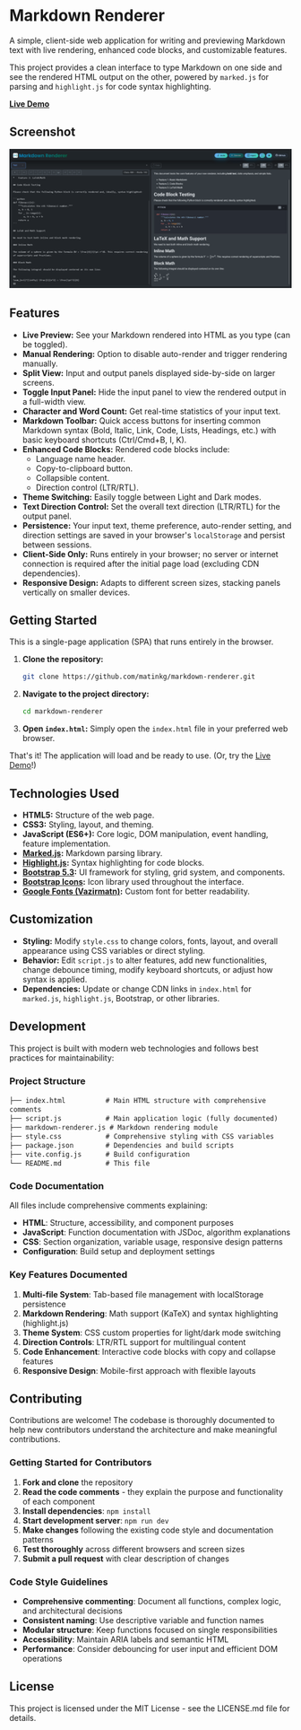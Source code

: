 # Markdown Renderer

A simple, client-side web application for writing and previewing Markdown text with live rendering, enhanced code blocks, and customizable features.

This project provides a clean interface to type Markdown on one side and see the rendered HTML output on the other, powered by `marked.js` for parsing and `highlight.js` for code syntax highlighting.

**[Live Demo](https://matinkg.github.io/markdown-renderer/)**

## Screenshot

![Screenshot of the Markdown Renderer application in action, showing the split-view interface with Markdown input on the left and the live rendered HTML output on the right.](./public/screenshot.png)

## Features

*   **Live Preview:** See your Markdown rendered into HTML as you type (can be toggled).
*   **Manual Rendering:** Option to disable auto-render and trigger rendering manually.
*   **Split View:** Input and output panels displayed side-by-side on larger screens.
*   **Toggle Input Panel:** Hide the input panel to view the rendered output in a full-width view.
*   **Character and Word Count:** Get real-time statistics of your input text.
*   **Markdown Toolbar:** Quick access buttons for inserting common Markdown syntax (Bold, Italic, Link, Code, Lists, Headings, etc.) with basic keyboard shortcuts (Ctrl/Cmd+B, I, K).
*   **Enhanced Code Blocks:** Rendered code blocks include:
    *   Language name header.
    *   Copy-to-clipboard button.
    *   Collapsible content.
    *   Direction control (LTR/RTL).
*   **Theme Switching:** Easily toggle between Light and Dark modes.
*   **Text Direction Control:** Set the overall text direction (LTR/RTL) for the output panel.
*   **Persistence:** Your input text, theme preference, auto-render setting, and direction settings are saved in your browser's `localStorage` and persist between sessions.
*   **Client-Side Only:** Runs entirely in your browser; no server or internet connection is required after the initial page load (excluding CDN dependencies).
*   **Responsive Design:** Adapts to different screen sizes, stacking panels vertically on smaller devices.

## Getting Started

This is a single-page application (SPA) that runs entirely in the browser.

1.  **Clone the repository:**
    ```bash
    git clone https://github.com/matinkg/markdown-renderer.git
    ```
2.  **Navigate to the project directory:**
    ```bash
    cd markdown-renderer
    ```
3.  **Open `index.html`:** Simply open the `index.html` file in your preferred web browser.

That's it! The application will load and be ready to use. (Or, try the [Live Demo](https://matinkg.github.io/markdown-renderer/)!)

## Technologies Used

*   **HTML5:** Structure of the web page.
*   **CSS3:** Styling, layout, and theming.
*   **JavaScript (ES6+):** Core logic, DOM manipulation, event handling, feature implementation.
*   **[Marked.js](https://marked.js.org/):** Markdown parsing library.
*   **[Highlight.js](https://highlightjs.org/):** Syntax highlighting for code blocks.
*   **[Bootstrap 5.3](https://getbootstrap.com/):** UI framework for styling, grid system, and components.
*   **[Bootstrap Icons](https://icons.getbootstrap.com/):** Icon library used throughout the interface.
*   **[Google Fonts (Vazirmatn)](https://fonts.google.com/specimen/Vazirmatn):** Custom font for better readability.


## Customization

*   **Styling:** Modify `style.css` to change colors, fonts, layout, and overall appearance using CSS variables or direct styling.
*   **Behavior:** Edit `script.js` to alter features, add new functionalities, change debounce timing, modify keyboard shortcuts, or adjust how syntax is applied.
*   **Dependencies:** Update or change CDN links in `index.html` for `marked.js`, `highlight.js`, Bootstrap, or other libraries.

## Development

This project is built with modern web technologies and follows best practices for maintainability:

### Project Structure
```
├── index.html          # Main HTML structure with comprehensive comments
├── script.js           # Main application logic (fully documented)
├── markdown-renderer.js # Markdown rendering module
├── style.css           # Comprehensive styling with CSS variables
├── package.json        # Dependencies and build scripts
├── vite.config.js      # Build configuration
└── README.md           # This file
```

### Code Documentation

All files include comprehensive comments explaining:
- **HTML**: Structure, accessibility, and component purposes
- **JavaScript**: Function documentation with JSDoc, algorithm explanations
- **CSS**: Section organization, variable usage, responsive design patterns
- **Configuration**: Build setup and deployment settings

### Key Features Documented

1. **Multi-file System**: Tab-based file management with localStorage persistence
2. **Markdown Rendering**: Math support (KaTeX) and syntax highlighting (highlight.js)
3. **Theme System**: CSS custom properties for light/dark mode switching
4. **Direction Controls**: LTR/RTL support for multilingual content
5. **Code Enhancement**: Interactive code blocks with copy and collapse features
6. **Responsive Design**: Mobile-first approach with flexible layouts

## Contributing

Contributions are welcome! The codebase is thoroughly documented to help new contributors understand the architecture and make meaningful contributions.

### Getting Started for Contributors

1. **Fork and clone** the repository
2. **Read the code comments** - they explain the purpose and functionality of each component
3. **Install dependencies**: `npm install`
4. **Start development server**: `npm run dev`
5. **Make changes** following the existing code style and documentation patterns
6. **Test thoroughly** across different browsers and screen sizes
7. **Submit a pull request** with clear description of changes

### Code Style Guidelines

- **Comprehensive commenting**: Document all functions, complex logic, and architectural decisions
- **Consistent naming**: Use descriptive variable and function names
- **Modular structure**: Keep functions focused on single responsibilities
- **Accessibility**: Maintain ARIA labels and semantic HTML
- **Performance**: Consider debouncing for user input and efficient DOM operations

## License

This project is licensed under the MIT License - see the LICENSE.md file for details.

